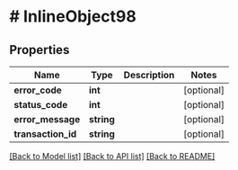 # # InlineObject98

## Properties

Name | Type | Description | Notes
------------ | ------------- | ------------- | -------------
**error_code** | **int** |  | [optional]
**status_code** | **int** |  | [optional]
**error_message** | **string** |  | [optional]
**transaction_id** | **string** |  | [optional]

[[Back to Model list]](../../README.md#models) [[Back to API list]](../../README.md#endpoints) [[Back to README]](../../README.md)
